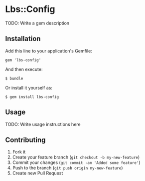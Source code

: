 # Lbs::Config

TODO: Write a gem description

## Installation

Add this line to your application's Gemfile:

    gem 'lbs-config'

And then execute:

    $ bundle

Or install it yourself as:

    $ gem install lbs-config

## Usage

TODO: Write usage instructions here

## Contributing

1. Fork it
2. Create your feature branch (`git checkout -b my-new-feature`)
3. Commit your changes (`git commit -am 'Added some feature'`)
4. Push to the branch (`git push origin my-new-feature`)
5. Create new Pull Request
